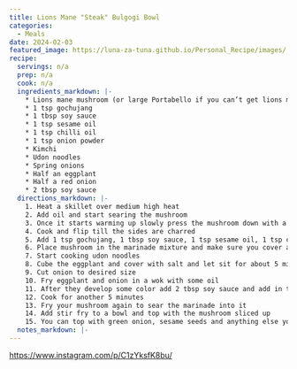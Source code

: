 ```yaml
---
title: Lions Mane "Steak" Bulgogi Bowl
categories: 
  - Meals
date: 2024-02-03
featured_image: https://luna-za-tuna.github.io/Personal_Recipe/images/
recipe:
  servings: n/a
  prep: n/a
  cook: n/a
  ingredients_markdown: |-
    * Lions mane mushroom (or large Portabello if you can’t get lions mane)
    * 1 tsp gochujang
    * 1 tbsp soy sauce
    * 1 tsp sesame oil
    * 1 tsp chilli oil
    * 1 tsp onion powder
    * Kimchi
    * Udon noodles
    * Spring onions
    * Half an eggplant
    * Half a red onion
    * 2 tbsp soy sauce 
  directions_markdown: |-
    1. Heat a skillet over medium high heat
    2. Add oil and start searing the mushroom
    3. Once it starts warming up slowly press the mushroom down with a heavy pan to reduce the size and create a more steak like appearance
    4. Cook and flip till the sides are charred 
    5. Add 1 tsp gochujang, 1 tbsp soy sauce, 1 tsp sesame oil, 1 tsp chili oil, and 1 tsp onion powder to a container
    6. Place mushroom in the marinade mixture and make sure you cover all sides. Let sit for 15 minutes, flipping and basting periodically
    7. Start cooking udon noodles
    8. Cube the eggplant and cover with salt and let sit for about 5 minutes
    9. Cut onion to desired size
    10. Fry eggplant and onion in a wok with some oil
    11. After they develop some color add 2 tbsp soy sauce and add in the udon noodles
    12. Cook for another 5 minutes
    13. Fry your mushroom again to sear the marinade into it
    14. Add stir fry to a bowl and top with the mushroom sliced up
    15. You can top with green onion, sesame seeds and anything else you may like
  notes_markdown: |-
---
```

<https://www.instagram.com/p/C1zYksfK8bu/>